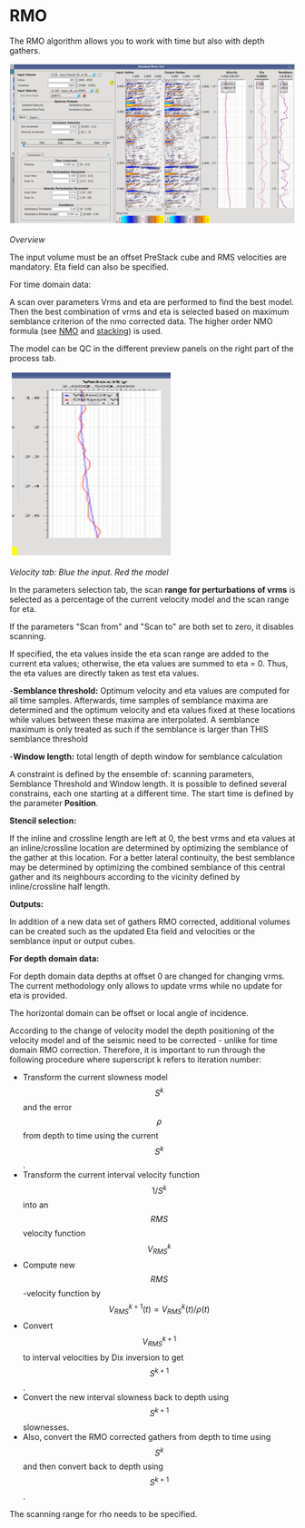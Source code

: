 # RMO

The RMO algorithm allows you to work with time but also with depth gathers.

![](../../.gitbook/assets/053_processing.PNG)

_Overview_

The input volume must be an offset PreStack cube and RMS velocities are mandatory. Eta field can also be specified.

For time domain data:

A scan over parameters Vrms and eta are performed to find the best model. Then the best combination of vrms and eta is selected based on maximum semblance criterion of the nmo corrected data. The higher order NMO formula \(see [NMO](nmo.md) and [stacking](stackmute/)\) is used.

The model can be QC in the different preview panels on the right part of the process tab.

![](../../.gitbook/assets/054_processing.PNG)

_Velocity tab: Blue the input. Red the model_

In the parameters selection tab, the scan **range for perturbations of vrms** is selected as a percentage of the current velocity model and the scan range for eta.

If the parameters "Scan from" and "Scan to" are both set to zero, it disables scanning.

If specified, the eta values inside the eta scan range are added to the current eta values; otherwise, the eta values are summed to eta = 0. Thus, the eta values are directly taken as test eta values.

-**Semblance threshold:** Optimum velocity and eta values are computed for all time samples. Afterwards, time samples of semblance maxima are determined and the optimum velocity and eta values fixed at these locations while values between these maxima are interpolated. A semblance maximum is only treated as such if the semblance is larger than THIS semblance threshold

-**Window length:** total length of depth window for semblance calculation

A constraint is defined by the ensemble of: scanning parameters, Semblance Threshold and Window length. It is possible to defined several constrains, each one starting at a different time. The start time is defined by the parameter **Position**.

**Stencil selection:**

If the inline and crossline length are left at 0, the best vrms and eta values at an inline/crossline location are determined by optimizing the semblance of the gather at this location. For a better lateral continuity, the best semblance may be determined by optimizing the combined semblance of this central gather and its neighbours according to the vicinity defined by inline/crossline half length.

**Outputs:**

In addition of a new data set of gathers RMO corrected, additional volumes can be created such as the updated Eta field and velocities or the semblance input or output cubes.

**For depth domain data:**

For depth domain data depths at offset 0 are changed for changing vrms. The current methodology only allows to update vrms while no update for eta is provided.

The horizontal domain can be offset or local angle of incidence.

According to the change of velocity model the depth positioning of the velocity model and of the seismic need to be corrected - unlike for time domain RMO correction. Therefore, it is important to run through the following procedure where superscript k refers to iteration number:

* Transform the current slowness model $$S^k$$ and the error $$\rho$$ from depth to time using the current $$S^k$$. 
* Transform the current interval velocity function $$1/S^k$$ into an $$RMS$$ velocity function $$V^k_{RMS}$$ 
* Compute new $$RMS$$-velocity function by $$V_{RMS}^{k+1}(t) = V_{RMS}^k(t)/\rho (t)$$
* Convert $$V_{RMS}^{k+1}$$ to interval velocities by Dix inversion to get $$S^{k+1}$$. 
* Convert the new interval slowness back to depth using $$S^{k+1}$$ slownesses.
* Also, convert the RMO corrected gathers from depth to time using $$S^k$$ and then convert back to depth using $$S^{k+1}$$.

The scanning range for rho needs to be specified.

